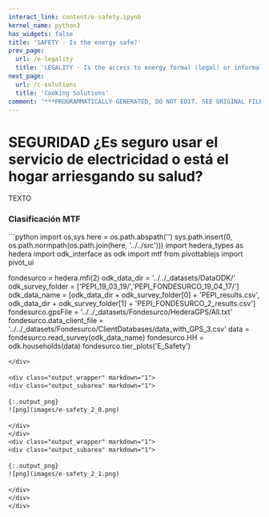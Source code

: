 ```yaml
---
interact_link: content/e-safety.ipynb
kernel_name: python3
has_widgets: false
title: 'SAFETY - Is the energy safe?'
prev_page:
  url: /e-legality
  title: 'LEGALITY - Is the access to energy formal (legal) or informal?'
next_page:
  url: /c-solutions
  title: 'Cooking Solutions'
comment: "***PROGRAMMATICALLY GENERATED, DO NOT EDIT. SEE ORIGINAL FILES IN /content***"
---
```


# SEGURIDAD ¿Es seguro usar el servicio de electricidad o está el hogar arriesgando su salud?

TEXTO

### Clasificación MTF

<div markdown="1" class="cell code_cell">
<div class="input_area hidecode" markdown="1">
```python
import os,sys
here = os.path.abspath('')
sys.path.insert(0, os.path.normpath(os.path.join(here, '../../src')))
import hedera_types as hedera
import odk_interface as odk
import mtf
from pivottablejs import pivot_ui

fondesurco = hedera.mfi(2)
odk_data_dir = '../../_datasets/DataODK/'
odk_survey_folder = ['PEPI_19_03_19/','PEPI_FONDESURCO_19_04_17/']
odk_data_name = [odk_data_dir + odk_survey_folder[0] + 'PEPI_results.csv',
                 odk_data_dir + odk_survey_folder[1] + 
                 'PEPI_FONDESURCO_2_results.csv']
fondesurco.gpsFile = '../../_datasets/Fondesurco/HederaGPS/All.txt'
fondesurco.data_client_file = '../../_datasets/Fondesurco/ClientDatabases/data_with_GPS_3.csv'
data = fondesurco.read_survey(odk_data_name)
fondesurco.HH = odk.households(data)
fondesurco.tier_plots('E_Safety')
```
</div>

<div class="output_wrapper" markdown="1">
<div class="output_subarea" markdown="1">

{:.output_png}
![png](images/e-safety_2_0.png)

</div>
</div>
<div class="output_wrapper" markdown="1">
<div class="output_subarea" markdown="1">

{:.output_png}
![png](images/e-safety_2_1.png)

</div>
</div>
</div>
